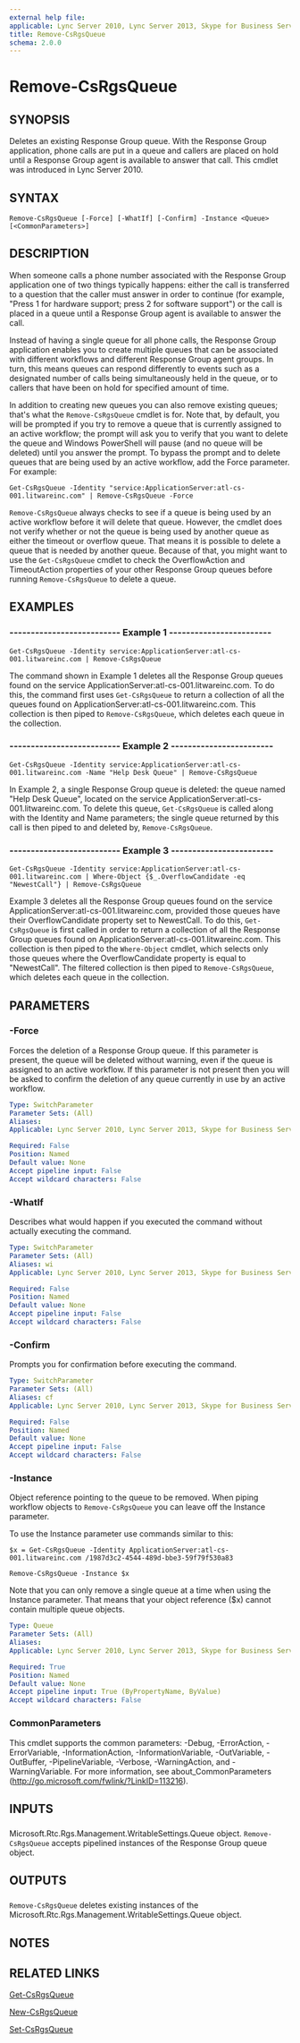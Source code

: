 ```yaml
---
external help file: 
applicable: Lync Server 2010, Lync Server 2013, Skype for Business Server 2015, Skype for Business Server 2019
title: Remove-CsRgsQueue
schema: 2.0.0
---
```


# Remove-CsRgsQueue

## SYNOPSIS
Deletes an existing Response Group queue.
With the Response Group application, phone calls are put in a queue and callers are placed on hold until a Response Group agent is available to answer that call.
This cmdlet was introduced in Lync Server 2010.


## SYNTAX

```
Remove-CsRgsQueue [-Force] [-WhatIf] [-Confirm] -Instance <Queue> [<CommonParameters>]
```

## DESCRIPTION
When someone calls a phone number associated with the Response Group application one of two things typically happens: either the call is transferred to a question that the caller must answer in order to continue (for example, "Press 1 for hardware support; press 2 for software support") or the call is placed in a queue until a Response Group agent is available to answer the call.

Instead of having a single queue for all phone calls, the Response Group application enables you to create multiple queues that can be associated with different workflows and different Response Group agent groups.
In turn, this means queues can respond differently to events such as a designated number of calls being simultaneously held in the queue, or to callers that have been on hold for specified amount of time.

In addition to creating new queues you can also remove existing queues; that's what the `Remove-CsRgsQueue` cmdlet is for.
Note that, by default, you will be prompted if you try to remove a queue that is currently assigned to an active workflow; the prompt will ask you to verify that you want to delete the queue and Windows PowerShell will pause (and no queue will be deleted) until you answer the prompt.
To bypass the prompt and to delete queues that are being used by an active workflow, add the Force parameter.
For example:

`Get-CsRgsQueue -Identity "service:ApplicationServer:atl-cs-001.litwareinc.com" | Remove-CsRgsQueue -Force`

`Remove-CsRgsQueue` always checks to see if a queue is being used by an active workflow before it will delete that queue.
However, the cmdlet does not verify whether or not the queue is being used by another queue as either the timeout or overflow queue.
That means it is possible to delete a queue that is needed by another queue.
Because of that, you might want to use the `Get-CsRgsQueue` cmdlet to check the OverflowAction and TimeoutAction properties of your other Response Group queues before running `Remove-CsRgsQueue` to delete a queue.


## EXAMPLES

### -------------------------- Example 1 ------------------------
```
Get-CsRgsQueue -Identity service:ApplicationServer:atl-cs-001.litwareinc.com | Remove-CsRgsQueue
```

The command shown in Example 1 deletes all the Response Group queues found on the service ApplicationServer:atl-cs-001.litwareinc.com.
To do this, the command first uses `Get-CsRgsQueue` to return a collection of all the queues found on ApplicationServer:atl-cs-001.litwareinc.com.
This collection is then piped to `Remove-CsRgsQueue`, which deletes each queue in the collection.


### -------------------------- Example 2 ------------------------
```
Get-CsRgsQueue -Identity service:ApplicationServer:atl-cs-001.litwareinc.com -Name "Help Desk Queue" | Remove-CsRgsQueue
```

In Example 2, a single Response Group queue is deleted: the queue named "Help Desk Queue", located on the service ApplicationServer:atl-cs-001.litwareinc.com.
To delete this queue, `Get-CsRgsQueue` is called along with the Identity and Name parameters; the single queue returned by this call is then piped to and deleted by, `Remove-CsRgsQueue`.


### -------------------------- Example 3 ------------------------
```
Get-CsRgsQueue -Identity service:ApplicationServer:atl-cs-001.litwareinc.com | Where-Object {$_.OverflowCandidate -eq "NewestCall"} | Remove-CsRgsQueue
```

Example 3 deletes all the Response Group queues found on the service ApplicationServer:atl-cs-001.litwareinc.com, provided those queues have their OverflowCandidate property set to NewestCall.
To do this, `Get-CsRgsQueue` is first called in order to return a collection of all the Response Group queues found on ApplicationServer:atl-cs-001.litwareinc.com.
This collection is then piped to the `Where-Object` cmdlet, which selects only those queues where the OverflowCandidate property is equal to "NewestCall".
The filtered collection is then piped to `Remove-CsRgsQueue`, which deletes each queue in the collection.


## PARAMETERS

### -Force
Forces the deletion of a Response Group queue.
If this parameter is present, the queue will be deleted without warning, even if the queue is assigned to an active workflow.
If this parameter is not present then you will be asked to confirm the deletion of any queue currently in use by an active workflow.

```yaml
Type: SwitchParameter
Parameter Sets: (All)
Aliases: 
Applicable: Lync Server 2010, Lync Server 2013, Skype for Business Server 2015, Skype for Business Server 2019

Required: False
Position: Named
Default value: None
Accept pipeline input: False
Accept wildcard characters: False
```

### -WhatIf
Describes what would happen if you executed the command without actually executing the command.

```yaml
Type: SwitchParameter
Parameter Sets: (All)
Aliases: wi
Applicable: Lync Server 2010, Lync Server 2013, Skype for Business Server 2015, Skype for Business Server 2019

Required: False
Position: Named
Default value: None
Accept pipeline input: False
Accept wildcard characters: False
```

### -Confirm
Prompts you for confirmation before executing the command.

```yaml
Type: SwitchParameter
Parameter Sets: (All)
Aliases: cf
Applicable: Lync Server 2010, Lync Server 2013, Skype for Business Server 2015, Skype for Business Server 2019

Required: False
Position: Named
Default value: None
Accept pipeline input: False
Accept wildcard characters: False
```

### -Instance
Object reference pointing to the queue to be removed.
When piping workflow objects to `Remove-CsRgsQueue` you can leave off the Instance parameter.

To use the Instance parameter use commands similar to this:

`$x = Get-CsRgsQueue -Identity ApplicationServer:atl-cs-001.litwareinc.com /1987d3c2-4544-489d-bbe3-59f79f530a83`

`Remove-CsRgsQueue -Instance $x`

Note that you can only remove a single queue at a time when using the Instance parameter.
That means that your object reference ($x) cannot contain multiple queue objects.


```yaml
Type: Queue
Parameter Sets: (All)
Aliases: 
Applicable: Lync Server 2010, Lync Server 2013, Skype for Business Server 2015, Skype for Business Server 2019

Required: True
Position: Named
Default value: None
Accept pipeline input: True (ByPropertyName, ByValue)
Accept wildcard characters: False
```

### CommonParameters
This cmdlet supports the common parameters: -Debug, -ErrorAction, -ErrorVariable, -InformationAction, -InformationVariable, -OutVariable, -OutBuffer, -PipelineVariable, -Verbose, -WarningAction, and -WarningVariable. For more information, see about_CommonParameters (http://go.microsoft.com/fwlink/?LinkID=113216).

## INPUTS

###  
Microsoft.Rtc.Rgs.Management.WritableSettings.Queue object.
`Remove-CsRgsQueue` accepts pipelined instances of the Response Group queue object.

## OUTPUTS

###  
`Remove-CsRgsQueue` deletes existing instances of the Microsoft.Rtc.Rgs.Management.WritableSettings.Queue object.

## NOTES

## RELATED LINKS

[Get-CsRgsQueue](Get-CsRgsQueue.md)

[New-CsRgsQueue](New-CsRgsQueue.md)

[Set-CsRgsQueue](Set-CsRgsQueue.md)

